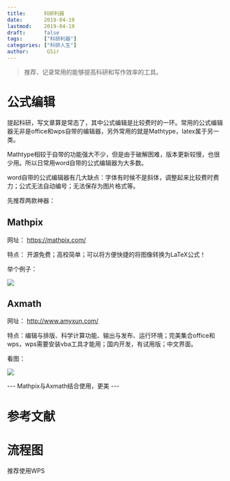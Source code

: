 ```yaml
---
title:      科研利器
date:       2019-04-19
lastmod:    2019-04-19
draft:      false
tags:       ["科研利器"]
categories: ["科研人生"]
author:      GSir
---
```


> 推荐、记录常用的能够提高科研和写作效率的工具。

<!--more-->

# 公式编辑

提起科研，写文章算是常态了，其中公式编辑是比较费时的一环。常用的公式编辑器无非是office和wps自带的编辑器，另外常用的就是Mathtype，latex属于另一类。

Mathtype相较于自带的功能强大不少，但是由于破解困难，版本更新较慢，也很少用。所以日常用word自带的公式编辑器为大多数。

word自带的公式编辑器有几大缺点：字体有时候不是斜体，调整起来比较费时费力；公式无法自动编号；无法保存为图片格式等。

先推荐两款神器：

## Mathpix

网址： https://mathpix.com/

特点： 开源免费；高校简单；可以将方便快捷的将图像转换为LaTeX公式！

举个例子：

![](../images/20190419001.gif)

## Axmath

网址： http://www.amyxun.com/

特点：编辑与排版、科学计算功能、输出与发布、运行环境；完美集合office和wps，wps需要安装vba工具才能用；国内开发，有试用版；中文界面。

看图：

![](../images/20190419002.png)


--- Mathpix与Axmath结合使用，更美 ---


# 参考文献

# 流程图

推荐使用WPS